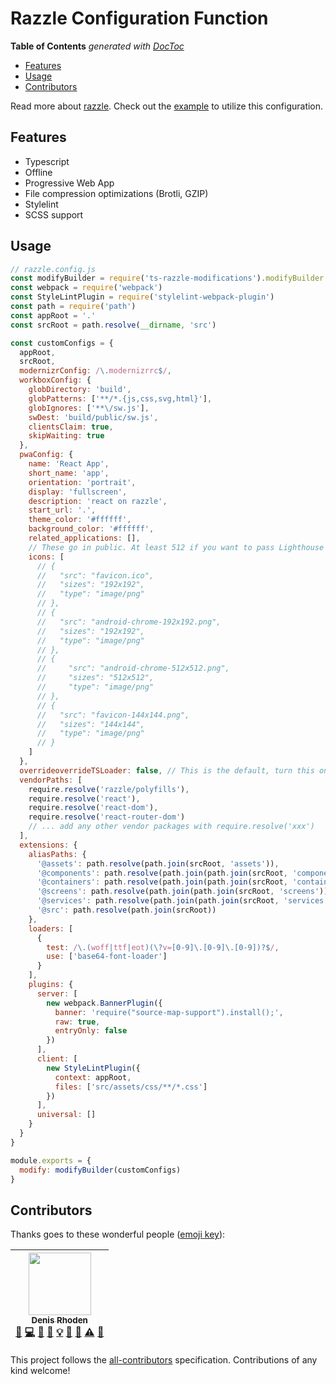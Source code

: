 # Razzle Configuration Function

<!-- START doctoc generated TOC please keep comment here to allow auto update -->
<!-- DON'T EDIT THIS SECTION, INSTEAD RE-RUN doctoc TO UPDATE -->
**Table of Contents**  *generated with [DocToc](https://github.com/thlorenz/doctoc)*

- [Features](#features)
- [Usage](#usage)
- [Contributors](#contributors)

<!-- END doctoc generated TOC please keep comment here to allow auto update -->

Read more about [razzle](https://github.com/jaredpalmer/razzle).
Check out the [example](./examples) to utilize this configuration.

## Features

- Typescript
- Offline
- Progressive Web App
- File compression optimizations (Brotli, GZIP)
- Stylelint
- SCSS support

## Usage

```js
// razzle.config.js
const modifyBuilder = require('ts-razzle-modifications').modifyBuilder
const webpack = require('webpack')
const StyleLintPlugin = require('stylelint-webpack-plugin')
const path = require('path')
const appRoot = '.'
const srcRoot = path.resolve(__dirname, 'src')

const customConfigs = {
  appRoot,
  srcRoot,
  modernizrConfig: /\.modernizrrc$/,
  workboxConfig: {
    globDirectory: 'build',
    globPatterns: ['**/*.{js,css,svg,html}'],
    globIgnores: ['**\/sw.js'],
    swDest: 'build/public/sw.js',
    clientsClaim: true,
    skipWaiting: true
  },
  pwaConfig: {
    name: 'React App',
    short_name: 'app',
    orientation: 'portrait',
    display: 'fullscreen',
    description: 'react on razzle',
    start_url: '.',
    theme_color: '#ffffff',
    background_color: '#ffffff',
    related_applications: [],
    // These go in public. At least 512 if you want to pass Lighthouse testng.
    icons: [
      // {
      //   "src": "favicon.ico",
      //   "sizes": "192x192",
      //   "type": "image/png"
      // },
      // {
      //   "src": "android-chrome-192x192.png",
      //   "sizes": "192x192",
      //   "type": "image/png"
      // },
      // {
      //     "src": "android-chrome-512x512.png",
      //     "sizes": "512x512",
      //     "type": "image/png"
      // },
      // {
      //   "src": "favicon-144x144.png",
      //   "sizes": "144x144",
      //   "type": "image/png"
      // }
    ]
  },
  overrideoverrideTSLoader: false, // This is the default, turn this on for both Babel + TS support.
  vendorPaths: [
    require.resolve('razzle/polyfills'),
    require.resolve('react'),
    require.resolve('react-dom'),
    require.resolve('react-router-dom')
    // ... add any other vendor packages with require.resolve('xxx')
  ],
  extensions: {
    aliasPaths: {
      '@assets': path.resolve(path.join(srcRoot, 'assets')),
      '@components': path.resolve(path.join(path.join(srcRoot, 'components'))),
      '@containers': path.resolve(path.join(path.join(srcRoot, 'containers'))),
      '@screens': path.resolve(path.join(path.join(srcRoot, 'screens'))),
      '@services': path.resolve(path.join(path.join(srcRoot, 'services'))),
      '@src': path.resolve(path.join(srcRoot))
    },
    loaders: [
      {
        test: /\.(woff|ttf|eot)(\?v=[0-9]\.[0-9]\.[0-9])?$/,
        use: ['base64-font-loader']
      }
    ],
    plugins: {
      server: [
        new webpack.BannerPlugin({
          banner: 'require("source-map-support").install();',
          raw: true,
          entryOnly: false
        })
      ],
      client: [
        new StyleLintPlugin({
          context: appRoot,
          files: ['src/assets/css/**/*.css']
        })
      ],
      universal: []
    }
  }
}

module.exports = {
  modify: modifyBuilder(customConfigs)
}
```

## Contributors

Thanks goes to these wonderful people ([emoji key](https://github.com/kentcdodds/all-contributors#emoji-key)):

<!-- ALL-CONTRIBUTORS-LIST:START - Do not remove or modify this section -->
<!-- prettier-ignore -->
| [<img src="https://avatars1.githubusercontent.com/u/737290?s=400" width="100px;"/><br /><sub><b>Denis Rhoden</b></sub>](http://rhodee.us)<br />[💬](#question-rhodee "Answering Questions") [💻](https://github.com/rhodee/ts-razzle-modifications/commits?author=rhodee "Code") [🎨](#design-rhodee "Design") [📖](https://github.com/rhodee/ts-razzle-modifications/commits?author=rhodee "Documentation") [💡](#example-rhodee "Examples") [🤔](#ideas-rhodee "Ideas, Planning, & Feedback") [👀](#review-rhodee "Reviewed Pull Requests") [⚠️](https://github.com/rhodee/ts-razzle-modifications/commits?author=rhodee "Tests") [🔧](#tool-rhodee "Tools") |
| :---: |
<!-- ALL-CONTRIBUTORS-LIST:END -->

This project follows the [all-contributors](https://github.com/kentcdodds/all-contributors) specification. Contributions of any kind welcome!

